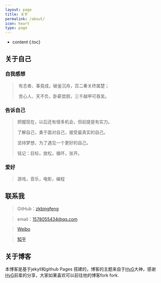 ```yaml
---
layout: page
title: 关于
permalink: /about/
icon: heart
type: page
---
```


* content
{:toc}

## 关于自己

### 自我感想

> ​	有志者、事竟成，破釜沉舟，百二秦关终属楚；
>
> ​	苦心人、天不负，卧薪尝胆，三千越甲可吞吴。

### 告诉自己

> 把握现在，以后还有很多机会，但前提是有实力。
>
> 了解自己，勇于面对自己，接受最真实的自己。
>
> 坚持梦想，为了遇见一个更好的自己。
>
> 铭记：目标，放松，循环，张开。

### 爱好

> 游戏，音乐，电影，编程


## 联系我

> GitHub：[zkbingfeng](https://github.com/zkbingfeng)

> email：1578055434@qq.com

> [Weibo](https://weibo.com/u/5977328095)

> [知乎](https://www.zhihu.com/people/zhu-kun-26-31/activities)


## 关于博客
本博客是基于jekyll和github Pages 搭建的，博客的主题来自于[HyG](https://github.com/Gaohaoyang)大神，感谢[HyG](https://github.com/Gaohaoyang)前辈的分享，大家如果喜欢可以前往他的博客fork fork.
